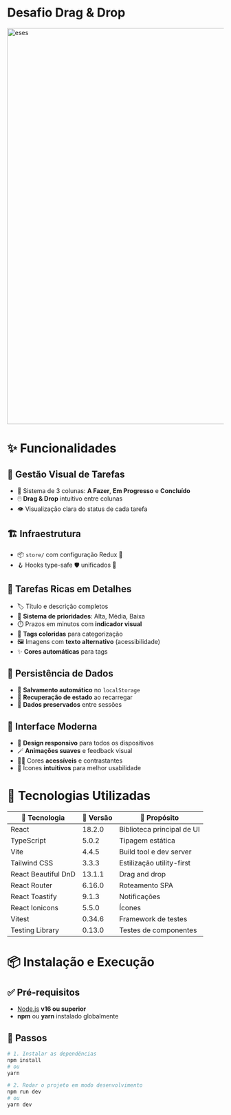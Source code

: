 # Desafio Drag & Drop

<img width="1067" height="919" alt="eses" src="https://github.com/user-attachments/assets/bc9f865f-0510-430d-bda9-eaef3a2dcf18" />

# ✨ Funcionalidades

## 🎯 Gestão Visual de Tarefas

- 🧭 Sistema de 3 colunas: **A Fazer**, **Em Progresso** e **Concluído**
- 🖱️ **Drag & Drop** intuitivo entre colunas
- 👁️ Visualização clara do status de cada tarefa

## 🏗️ Infraestrutura

- 📦 `store/` com configuração Redux 🔴
- 🪝 Hooks type-safe 🛡️ unificados 🔗

## 📝 Tarefas Ricas em Detalhes

- 🏷️ Título e descrição completos
- 🚨 **Sistema de prioridades**: Alta, Média, Baixa
- ⏱️ Prazos em minutos com **indicador visual**
- 🌈 **Tags coloridas** para categorização
- 🖼️ Imagens com **texto alternativo** (acessibilidade)
- ✨ **Cores automáticas** para tags

## 💾 Persistência de Dados

- 💾 **Salvamento automático** no `localStorage`
- 🔄 **Recuperação de estado** ao recarregar
- 🧠 **Dados preservados** entre sessões

## 🎨 Interface Moderna

- 📱 **Design responsivo** para todos os dispositivos
- 🪄 **Animações suaves** e feedback visual
- 🧍‍♂️ Cores **acessíveis** e contrastantes
- 🧭 Ícones **intuitivos** para melhor usabilidade

# 🚀 Tecnologias Utilizadas

| 🧰 Tecnologia       | 🧪 Versão | 📌 Propósito               |
| ------------------- | --------- | -------------------------- |
| React               | 18.2.0    | Biblioteca principal de UI |
| TypeScript          | 5.0.2     | Tipagem estática           |
| Vite                | 4.4.5     | Build tool e dev server    |
| Tailwind CSS        | 3.3.3     | Estilização utility-first  |
| React Beautiful DnD | 13.1.1    | Drag and drop              |
| React Router        | 6.16.0    | Roteamento SPA             |
| React Toastify      | 9.1.3     | Notificações               |
| React Ionicons      | 5.5.0     | Ícones                     |
| Vitest              | 0.34.6    | Framework de testes        |
| Testing Library     | 0.13.0    | Testes de componentes      |

# 📦 Instalação e Execução

## ✅ Pré-requisitos

- [Node.js](https://nodejs.org/) **v16 ou superior**
- **npm** ou **yarn** instalado globalmente

## 🧭 Passos

```bash
# 1. Instalar as dependências
npm install
# ou
yarn

# 2. Rodar o projeto em modo desenvolvimento
npm run dev
# ou
yarn dev
```
